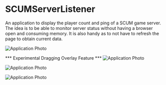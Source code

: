# SCUMServerListener

An application to display the player count and ping of a SCUM game server. The idea is to be able to monitor server status without having a browser open and consuming memory. It is also handy as to not have to refresh the page to obtain current data.

![Application Photo](https://i.imgur.com/kY6Zvfb.png)

*** Experimental Dragging Overlay Feature ***
![Application Photo](https://i.imgur.com/hHbCDcj.gif)

![Application Photo](https://i.imgur.com/AuxnmSl.png)

![Application Photo](https://i.imgur.com/hx9PQl1.png)
